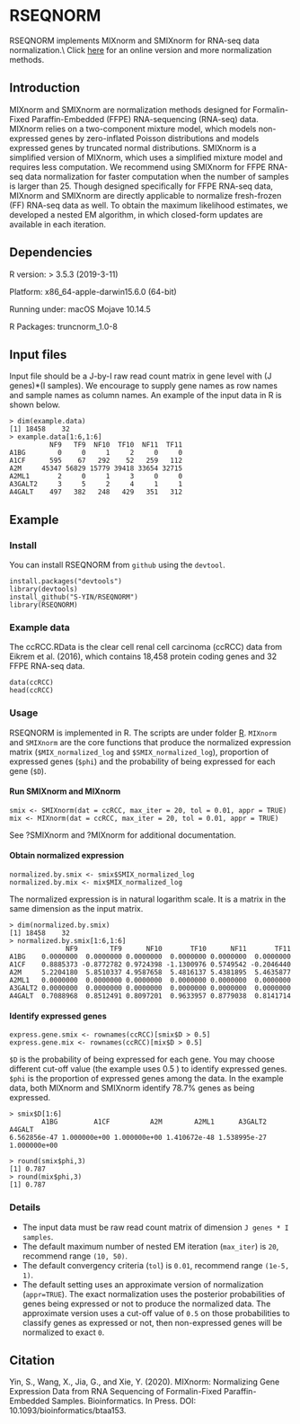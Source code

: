 # RSEQNORM
RSEQNORM implements MIXnorm and SMIXnorm for RNA-seq data normalization.\\
Click [here](http://lce.biohpc.swmed.edu/rseqnorm/) for an online version and more normalization methods.
 
 ## Introduction
MIXnorm and SMIXnorm are normalization methods designed for Formalin-Fixed Paraffin-Embedded (FFPE) RNA-sequencing (RNA-seq) data. MIXnorm relies on a two-component mixture model, which models non-expressed genes by zero-inflated Poisson distributions and models expressed genes by truncated normal distributions. SMIXnorm is a simplified version of MIXnorm, which uses a simplified mixture model and requires less computation. We recommend using SMIXnorm for FFPE RNA-seq data normalization for faster computation when the number of samples is larger than 25. Though designed specifically for FFPE RNA-seq data, MIXnorm and SMIXnorm are directly applicable to normalize fresh-frozen (FF) RNA-seq data as well. To obtain the maximum likelihood estimates, we developed a nested EM algorithm, in which closed-form updates are available in each iteration.

## Dependencies

R version: > 3.5.3 (2019-3-11)

Platform: x86_64-apple-darwin15.6.0 (64-bit)

Running under: macOS Mojave 10.14.5

R Packages: truncnorm_1.0-8

## Input files
Input file should be a J-by-I raw read count matrix in gene level with (J genes)*(I samples). We encourage to supply gene names as row names and sample names as column names. An example of the input data in R is shown below.

```{r}
> dim(example.data)[1] 18458    32> example.data[1:6,1:6]          NF9   TF9  NF10  TF10  NF11  TF11A1BG        0     0     1     2     0     0A1CF      595    67   292    52   259   112A2M     45347 56829 15779 39418 33654 32715A2ML1       2     0     1     3     0     0A3GALT2     3     5     2     4     1     1A4GALT    497   382   248   429   351   312
```

## Example
### Install
You can install RSEQNORM from `github` using the `devtool`. 

```{r}
install.packages("devtools")
library(devtools)
install_github("S-YIN/RSEQNORM")
library(RSEQNORM)
```

### Example data
The ccRCC.RData is the clear cell renal cell carcinoma (ccRCC) data from  Eikrem et al. (2016), which contains 18,458 protein coding genes and 32 FFPE RNA-seq data.

```{r}
data(ccRCC)
head(ccRCC)
```

### Usage
RSEQNORM is implemented in R. The scripts are under folder [R](https://github.com/S-YIN/RSEQNORM/tree/master/R).  `MIXnorm` and `SMIXnorm` are the core functions that produce the normalized expression matrix (`$MIX_normalized_log` and `$SMIX_normalized_log`), proportion of expressed genes (`$phi`) and the probability of being expressed for each gene (`$D`). 

#### Run SMIXnorm and MIXnorm
```{r}
smix <- SMIXnorm(dat = ccRCC, max_iter = 20, tol = 0.01, appr = TRUE)
mix <- MIXnorm(dat = ccRCC, max_iter = 20, tol = 0.01, appr = TRUE)
```
See ?SMIXnorm and ?MIXnorm for additional documentation.

#### Obtain normalized expression
```{r}
normalized.by.smix <- smix$SMIX_normalized_log
normalized.by.mix <- mix$MIX_normalized_log
```
The normalized expression is in natural logarithm scale. It is a matrix in the same dimension as the input matrix.
```{r}
> dim(normalized.by.smix)[1] 18458    32> normalized.by.smix[1:6,1:6]              NF9        TF9      NF10       TF10      NF11       TF11A1BG    0.0000000  0.0000000 0.0000000  0.0000000 0.0000000  0.0000000A1CF    0.8885373 -0.8772782 0.9724398 -1.1300976 0.5749542 -0.2046440A2M     5.2204180  5.8510337 4.9587658  5.4816137 5.4381895  5.4635877A2ML1   0.0000000  0.0000000 0.0000000  0.0000000 0.0000000  0.0000000A3GALT2 0.0000000  0.0000000 0.0000000  0.0000000 0.0000000  0.0000000A4GALT  0.7088968  0.8512491 0.8097201  0.9633957 0.8779038  0.8141714
```

#### Identify expressed genes
```{r}
express.gene.smix <- rownames(ccRCC)[smix$D > 0.5]
express.gene.mix <- rownames(ccRCC)[mix$D > 0.5]
```
`$D` is the probability of being expressed for each gene. You may choose different cut-off value (the example uses 0.5 ) to identify expressed genes. `$phi` is the proportion of expressed genes among the data. In the example data, both MIXnorm and SMIXnorm identify 78.7\% genes as being expressed.
```{r}
> smix$D[1:6]        A1BG         A1CF          A2M        A2ML1      A3GALT2       A4GALT 6.562856e-47 1.000000e+00 1.000000e+00 1.410672e-48 1.538995e-27 1.000000e+00

> round(smix$phi,3)[1] 0.787> round(mix$phi,3)[1] 0.787
```


### Details
* The input data must be raw read count matrix of dimension `J genes * I samples`.
* The default maximum number of nested EM iteration (`max_iter`) is `20`, recommend range `(10, 50)`.
* The default convergency criteria (`tol`) is `0.01`, recommend range `(1e-5, 1)`.
* The default setting uses an approximate version of normalization (`appr=TRUE`). The exact normalization uses the posterior probabilities of genes being expressed or not to produce the normalized data. The approximate version uses a cut-off value of `0.5` on those probabilities to classify genes as expressed or not, then non-expressed genes will be normalized to exact `0`.  

## Citation
Yin, S., Wang, X., Jia, G., and Xie, Y. (2020). MIXnorm: Normalizing Gene Expression Data from RNA Sequencing of Formalin-Fixed Paraffin-Embedded Samples. Bioinformatics. In Press. DOI: 10.1093/bioinformatics/btaa153.





